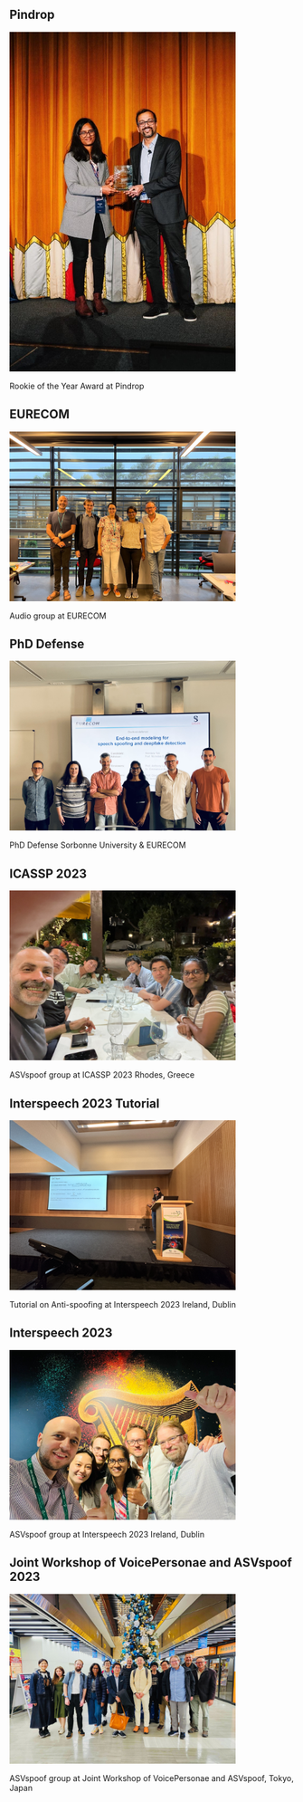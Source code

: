 <section id="gallery">
  <h2>Pindrop</h2>
    <img src="/assets/img/Award.JPG" alt="Photo" width="400" height="600">
  <p>Rookie of the Year Award at Pindrop</p>
  
  <h2>EURECOM</h2>
    <img src="/assets/img/Lab_img.jpg" alt="Photo" width="400" height="300">
  <p>Audio group at EURECOM</p>

 <h2>PhD Defense</h2>
    <img src="/assets/img/PhD_Defense_Pic.jpg" alt="Photo" width="400" height="300">
  <p>PhD Defense Sorbonne University & EURECOM </p>
  
  <h2>ICASSP 2023</h2>
    <img src="/assets/img/ICASSP_23_Pic.jpg" alt="Photo" width="400" height="300">
  <p>ASVspoof group at ICASSP 2023 Rhodes, Greece </p>
<h2>Interspeech 2023 Tutorial </h2>
 <img src="/assets/img/Interspeech_tutorial.JPG" alt="Photo" width="400" height="300">
  <p>Tutorial on Anti-spoofing at Interspeech 2023 Ireland, Dublin </p>
  <h2>Interspeech 2023 </h2>
<img src="/assets/img/Interspeech_2023_Pic.jpg" alt="Photo" width="400" height="300">
  <p>ASVspoof group at Interspeech 2023 Ireland, Dublin </p>
  <h2> Joint Workshop of VoicePersonae and ASVspoof 2023 </h2>
<img src="/assets/img/IMG_5200.jpg" alt="Photo" width="400" height="300">
  <p>ASVspoof group at Joint Workshop of VoicePersonae and ASVspoof, Tokyo, Japan </p>
</section>
